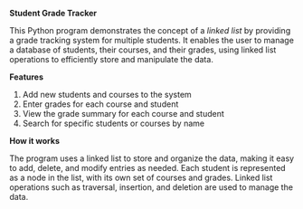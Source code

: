 **Student Grade Tracker**

This Python program demonstrates the concept of a *linked list* by providing a grade tracking system for multiple students. It enables the user to manage a database of students, their courses, and their grades, using linked list operations to efficiently store and manipulate the data.

**Features**

1. Add new students and courses to the system
2. Enter grades for each course and student
3. View the grade summary for each course and student
4. Search for specific students or courses by name

**How it works**

The program uses a linked list to store and organize the data, making it easy to add, delete, and modify entries as needed. Each student is represented as a node in the list, with its own set of courses and grades. Linked list operations such as traversal, insertion, and deletion are used to manage the data.
